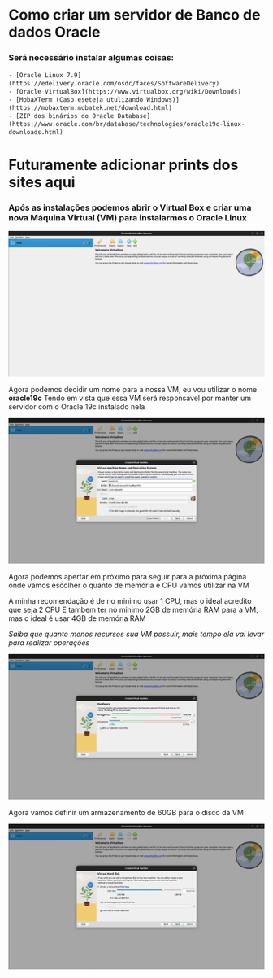 # Como criar um servidor de Banco de dados Oracle

### Será necessário instalar algumas coisas:

    - [Oracle Linux 7.9](https://edelivery.oracle.com/osdc/faces/SoftwareDelivery)
    - [Oracle VirtualBox](https://www.virtualbox.org/wiki/Downloads)
    - [MobaXTerm (Caso eseteja utulizando Windows)](https://mobaxterm.mobatek.net/download.html)
    - [ZIP dos binários do Oracle Database](https://www.oracle.com/br/database/technologies/oracle19c-linux-downloads.html)

# Futuramente adicionar prints dos sites aqui


### Após as instalações podemos abrir o **Virtual Box** e criar uma nova Máquina Virtual (VM) para instalarmos o **Oracle Linux**

<img src="../assets/instalação/inicio_virtual_box.png">

Agora podemos decidir um nome para a nossa VM, eu vou utilizar o nome **oracle19c**
Tendo em vista que essa VM será responsavel por manter um servidor com o Oracle 19c instalado nela

<img src="../assets/instalação/nome_vm.png">

Agora podemos apertar em próximo para seguir para a próxima página onde vamos escolher o quanto de memória e CPU vamos utilizar na VM

A minha recomendação é de no minimo usar 1 CPU, mas o ideal acredito que seja 2 CPU
E tambem ter no minimo 2GB de memória RAM para a VM, mas o ideal é usar 4GB de memória RAM

*Saiba que quanto menos recursos sua VM possuir, mais tempo ela vai levar para realizar operações*

<img src="../assets/instalação/memoria_cpu.png">

Agora vamos definir um armazenamento de 60GB para o disco da VM

<img src="../assets/instalação/tamanho_disco_vm.png">

